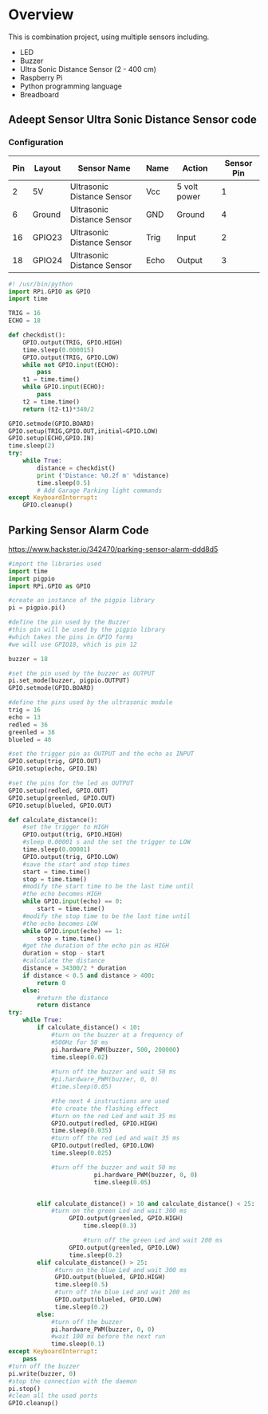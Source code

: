 # Overview

This is combination project, using multiple sensors including.

* LED
* Buzzer
* Ultra Sonic Distance Sensor (2 - 400 cm)
* Raspberry Pi
* Python programming language
* Breadboard

## Adeept Sensor Ultra Sonic Distance Sensor code

### Configuration

| Pin | Layout | Sensor Name                | Name | Action       | Sensor Pin |
| --- | ------ | -------------------------- | ---- | ------------ | ---------- |
| 2   | 5V     | Ultrasonic Distance Sensor | Vcc  | 5 volt power | 1          |
| 6   | Ground | Ultrasonic Distance Sensor | GND  | Ground       | 4          |
| 16  | GPIO23 | Ultrasonic Distance Sensor | Trig | Input        | 2          |
| 18  | GPIO24 | Ultrasonic Distance Sensor | Echo | Output       | 3          |

```python
#! /usr/bin/python
import RPi.GPIO as GPIO
import time

TRIG = 16
ECHO = 18

def checkdist():
	GPIO.output(TRIG, GPIO.HIGH)
	time.sleep(0.000015)
	GPIO.output(TRIG, GPIO.LOW)
	while not GPIO.input(ECHO):
		pass
	t1 = time.time()
	while GPIO.input(ECHO):
		pass
	t2 = time.time()
	return (t2-t1)*340/2

GPIO.setmode(GPIO.BOARD)
GPIO.setup(TRIG,GPIO.OUT,initial=GPIO.LOW)
GPIO.setup(ECHO,GPIO.IN)
time.sleep(2)
try:
	while True:
        distance = checkdist()
		print ('Distance: %0.2f m' %distance)
		time.sleep(0.5)
        # Add Garage Parking light commands   
except KeyboardInterrupt:
	GPIO.cleanup()
```

## Parking Sensor Alarm Code

https://www.hackster.io/342470/parking-sensor-alarm-ddd8d5

```python
#import the libraries used
import time
import pigpio
import RPi.GPIO as GPIO

#create an instance of the pigpio library
pi = pigpio.pi()

#define the pin used by the Buzzer
#this pin will be used by the pigpio library
#which takes the pins in GPIO forms
#we will use GPIO18, which is pin 12

buzzer = 18

#set the pin used by the buzzer as OUTPUT
pi.set_mode(buzzer, pigpio.OUTPUT)
GPIO.setmode(GPIO.BOARD)

#define the pins used by the ultrasonic module
trig = 16
echo = 13
redled = 36
greenled = 38
blueled = 40

#set the trigger pin as OUTPUT and the echo as INPUT
GPIO.setup(trig, GPIO.OUT)
GPIO.setup(echo, GPIO.IN)

#set the pins for the led as OUTPUT
GPIO.setup(redled, GPIO.OUT)
GPIO.setup(greenled, GPIO.OUT)
GPIO.setup(blueled, GPIO.OUT)

def calculate_distance():
    #set the trigger to HIGH
    GPIO.output(trig, GPIO.HIGH)
    #sleep 0.00001 s and the set the trigger to LOW
    time.sleep(0.00001)
    GPIO.output(trig, GPIO.LOW)
    #save the start and stop times
    start = time.time()
    stop = time.time()
    #modify the start time to be the last time until
    #the echo becomes HIGH
    while GPIO.input(echo) == 0:
        start = time.time()
    #modify the stop time to be the last time until
    #the echo becomes LOW
    while GPIO.input(echo) == 1:
        stop = time.time()
    #get the duration of the echo pin as HIGH
    duration = stop - start
    #calculate the distance
    distance = 34300/2 * duration
    if distance < 0.5 and distance > 400:
        return 0
    else:
        #return the distance
        return distance
try:
    while True:
        if calculate_distance() < 10:
            #turn on the buzzer at a frequency of
            #500Hz for 50 ms
            pi.hardware_PWM(buzzer, 500, 200000)
            time.sleep(0.02)
            
            #turn off the buzzer and wait 50 ms
            #pi.hardware_PWM(buzzer, 0, 0)
            #time.sleep(0.05)

            #the next 4 instructions are used
            #to create the flashing effect
            #turn on the red Led and wait 35 ms
            GPIO.output(redled, GPIO.HIGH)
            time.sleep(0.035)
            #turn off the red Led and wait 35 ms
            GPIO.output(redled, GPIO.LOW)
            time.sleep(0.025)

            #turn off the buzzer and wait 50 ms
                        pi.hardware_PWM(buzzer, 0, 0)
                        time.sleep(0.05)


        elif calculate_distance() > 10 and calculate_distance() < 25:
            #turn on the green Led and wait 300 ms
                 GPIO.output(greenled, GPIO.HIGH)
                     time.sleep(0.3)

                     #turn off the green Led and wait 200 ms
                 GPIO.output(greenled, GPIO.LOW)
                 time.sleep(0.2)
        elif calculate_distance() > 25:
             #turn on the blue Led and wait 300 ms
             GPIO.output(blueled, GPIO.HIGH)
             time.sleep(0.5)
             #turn off the blue Led and wait 200 ms
             GPIO.output(blueled, GPIO.LOW)
             time.sleep(0.2)
        else:
            #turn off the buzzer
            pi.hardware_PWM(buzzer, 0, 0)
            #wait 100 ms before the next run
            time.sleep(0.1)
except KeyboardInterrupt:
    pass
#turn off the buzzer
pi.write(buzzer, 0)
#stop the connection with the daemon
pi.stop()
#clean all the used ports
GPIO.cleanup()
```
